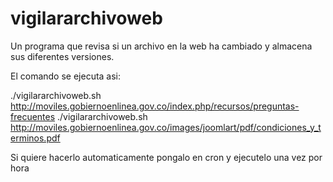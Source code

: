 vigilararchivoweb
=================

Un programa que revisa si un archivo en la web ha cambiado y almacena sus diferentes versiones.

El comando se ejecuta asi:

./vigilararchivoweb.sh http://moviles.gobiernoenlinea.gov.co/index.php/recursos/preguntas-frecuentes
./vigilararchivoweb.sh http://moviles.gobiernoenlinea.gov.co/images/joomlart/pdf/condiciones_y_terminos.pdf

Si quiere hacerlo automaticamente pongalo en cron y ejecutelo una vez por hora
